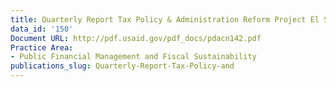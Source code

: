 ```yaml
---
title: Quarterly Report Tax Policy & Administration Reform Project El Salvaldor
data_id: '150'
Document URL: http://pdf.usaid.gov/pdf_docs/pdacn142.pdf
Practice Area:
- Public Financial Management and Fiscal Sustainability
publications_slug: Quarterly-Report-Tax-Policy-and
---
```


